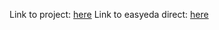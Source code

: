 Link to project: [here](https://oshwlab.com/fbrains69/steamdeck-controller-trackpad)
Link to easyeda direct: [here](https://pro.easyeda.com/editor#id=08c47b7f10cb451ca88fb6954f92a96d)
